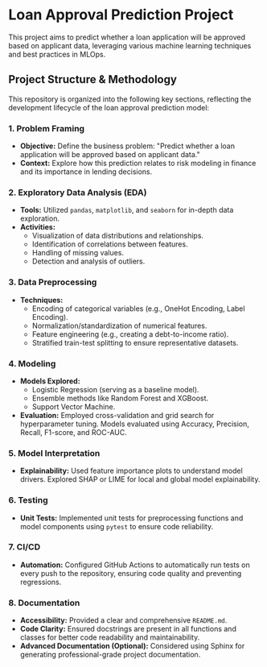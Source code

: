 # Loan Approval Prediction Project

This project aims to predict whether a loan application will be approved based on applicant data, leveraging various machine learning techniques and best practices in MLOps.

## Project Structure & Methodology

This repository is organized into the following key sections, reflecting the development lifecycle of the loan approval prediction model:

### 1. Problem Framing
* **Objective:** Define the business problem: "Predict whether a loan application will be approved based on applicant data."
* **Context:** Explore how this prediction relates to risk modeling in finance and its importance in lending decisions.

### 2. Exploratory Data Analysis (EDA)
* **Tools:** Utilized `pandas`, `matplotlib`, and `seaborn` for in-depth data exploration.
* **Activities:**
    * Visualization of data distributions and relationships.
    * Identification of correlations between features.
    * Handling of missing values.
    * Detection and analysis of outliers.

### 3. Data Preprocessing
* **Techniques:**
    * Encoding of categorical variables (e.g., OneHot Encoding, Label Encoding).
    * Normalization/standardization of numerical features.
    * Feature engineering (e.g., creating a debt-to-income ratio).
    * Stratified train-test splitting to ensure representative datasets.

### 4. Modeling
* **Models Explored:**
    * Logistic Regression (serving as a baseline model).
    * Ensemble methods like Random Forest and XGBoost.
    * Support Vector Machine.
* **Evaluation:** Employed cross-validation and grid search for hyperparameter tuning. Models evaluated using Accuracy, Precision, Recall, F1-score, and ROC-AUC.

### 5. Model Interpretation
* **Explainability:** Used feature importance plots to understand model drivers. Explored SHAP or LIME for local and global model explainability.

### 6. Testing
* **Unit Tests:** Implemented unit tests for preprocessing functions and model components using `pytest` to ensure code reliability.

### 7. CI/CD
* **Automation:** Configured GitHub Actions to automatically run tests on every push to the repository, ensuring code quality and preventing regressions.

### 8. Documentation
* **Accessibility:** Provided a clear and comprehensive `README.md`.
* **Code Clarity:** Ensured docstrings are present in all functions and classes for better code readability and maintainability.
* **Advanced Documentation (Optional):** Considered using Sphinx for generating professional-grade project documentation.